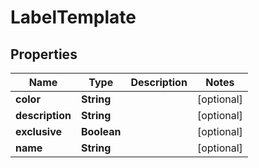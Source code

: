 
# LabelTemplate

## Properties
Name | Type | Description | Notes
------------ | ------------- | ------------- | -------------
**color** | **String** |  |  [optional]
**description** | **String** |  |  [optional]
**exclusive** | **Boolean** |  |  [optional]
**name** | **String** |  |  [optional]



